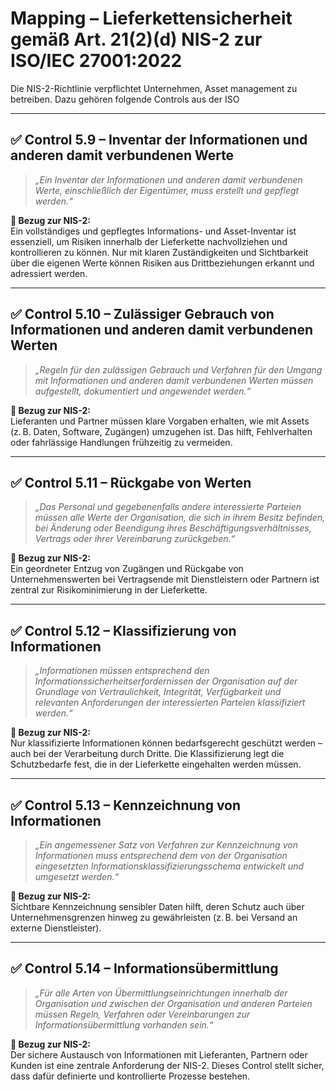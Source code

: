 # Mapping – Lieferkettensicherheit gemäß Art. 21(2)(d) NIS-2 zur ISO/IEC 27001:2022

Die NIS-2-Richtlinie verpflichtet Unternehmen, Asset management zu betreiben. Dazu gehören folgende Controls aus der ISO

---

## ✅ Control 5.9 – Inventar der Informationen und anderen damit verbundenen Werte

> *„Ein Inventar der Informationen und anderen damit verbundenen Werte, einschließlich der Eigentümer, muss erstellt und gepflegt werden.“*

**📌 Bezug zur NIS-2:**  
Ein vollständiges und gepflegtes Informations- und Asset-Inventar ist essenziell, um Risiken innerhalb der Lieferkette nachvollziehen und kontrollieren zu können. Nur mit klaren Zuständigkeiten und Sichtbarkeit über die eigenen Werte können Risiken aus Drittbeziehungen erkannt und adressiert werden.

---

## ✅ Control 5.10 – Zulässiger Gebrauch von Informationen und anderen damit verbundenen Werten

> *„Regeln für den zulässigen Gebrauch und Verfahren für den Umgang mit Informationen und anderen damit verbundenen Werten müssen aufgestellt, dokumentiert und angewendet werden.“*

**📌 Bezug zur NIS-2:**  
Lieferanten und Partner müssen klare Vorgaben erhalten, wie mit Assets (z. B. Daten, Software, Zugängen) umzugehen ist. Das hilft, Fehlverhalten oder fahrlässige Handlungen frühzeitig zu vermeiden.

---

## ✅ Control 5.11 – Rückgabe von Werten

> *„Das Personal und gegebenenfalls andere interessierte Parteien müssen alle Werte der Organisation, die sich in ihrem Besitz befinden, bei Änderung oder Beendigung ihres Beschäftigungsverhältnisses, Vertrags oder ihrer Vereinbarung zurückgeben.“*

**📌 Bezug zur NIS-2:**  
Ein geordneter Entzug von Zugängen und Rückgabe von Unternehmenswerten bei Vertragsende mit Dienstleistern oder Partnern ist zentral zur Risikominimierung in der Lieferkette.

---

## ✅ Control 5.12 – Klassifizierung von Informationen

> *„Informationen müssen entsprechend den Informationssicherheitserfordernissen der Organisation auf der Grundlage von Vertraulichkeit, Integrität, Verfügbarkeit und relevanten Anforderungen der interessierten Parteien klassifiziert werden.“*

**📌 Bezug zur NIS-2:**  
Nur klassifizierte Informationen können bedarfsgerecht geschützt werden – auch bei der Verarbeitung durch Dritte. Die Klassifizierung legt die Schutzbedarfe fest, die in der Lieferkette eingehalten werden müssen.

---

## ✅ Control 5.13 – Kennzeichnung von Informationen

> *„Ein angemessener Satz von Verfahren zur Kennzeichnung von Informationen muss entsprechend dem von der Organisation eingesetzten Informationsklassifizierungsschema entwickelt und umgesetzt werden.“*

**📌 Bezug zur NIS-2:**  
Sichtbare Kennzeichnung sensibler Daten hilft, deren Schutz auch über Unternehmensgrenzen hinweg zu gewährleisten (z. B. bei Versand an externe Dienstleister).

---

## ✅ Control 5.14 – Informationsübermittlung

> *„Für alle Arten von Übermittlungseinrichtungen innerhalb der Organisation und zwischen der Organisation und anderen Parteien müssen Regeln, Verfahren oder Vereinbarungen zur Informationsübermittlung vorhanden sein.“*

**📌 Bezug zur NIS-2:**  
Der sichere Austausch von Informationen mit Lieferanten, Partnern oder Kunden ist eine zentrale Anforderung der NIS-2. Dieses Control stellt sicher, dass dafür definierte und kontrollierte Prozesse bestehen.
